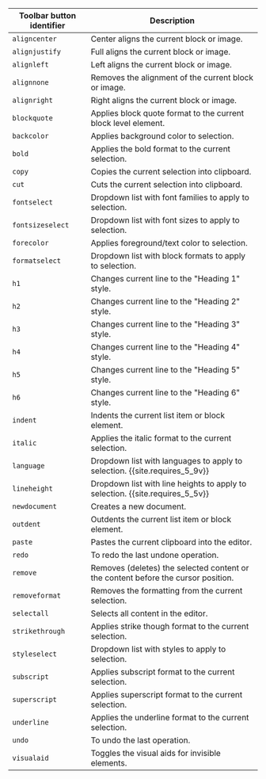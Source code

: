 | Toolbar button identifier | Description                                                                       |
|---------------------------|-----------------------------------------------------------------------------------|
| `aligncenter`             | Center aligns the current block or image.                                         |
| `alignjustify`            | Full aligns the current block or image.                                           |
| `alignleft`               | Left aligns the current block or image.                                           |
| `alignnone`               | Removes the alignment of the current block or image.                              |
| `alignright`              | Right aligns the current block or image.                                          |
| `blockquote`              | Applies block quote format to the current block level element.                    |
| `backcolor`               | Applies background color to selection.                                            |
| `bold`                    | Applies the bold format to the current selection.                                 |
| `copy`                    | Copies the current selection into clipboard.                                      |
| `cut`                     | Cuts the current selection into clipboard.                                        |
| `fontselect`              | Dropdown list with font families to apply to selection.                           |
| `fontsizeselect`          | Dropdown list with font sizes to apply to selection.                              |
| `forecolor`               | Applies foreground/text color to selection.                                       |
| `formatselect`            | Dropdown list with block formats to apply to selection.                           |
| `h1`                      | Changes current line to the "Heading 1" style.                                    |
| `h2`                      | Changes current line to the "Heading 2" style.                                    |
| `h3`                      | Changes current line to the "Heading 3" style.                                    |
| `h4`                      | Changes current line to the "Heading 4" style.                                    |
| `h5`                      | Changes current line to the "Heading 5" style.                                    |
| `h6`                      | Changes current line to the "Heading 6" style.                                    |
| `indent`                  | Indents the current list item or block element.                                   |
| `italic`                  | Applies the italic format to the current selection.                               |
| `language`                | Dropdown list with languages to apply to selection. {{site.requires_5_9v}}        | 
| `lineheight`              | Dropdown list with line heights to apply to selection. {{site.requires_5_5v}}     |
| `newdocument`             | Creates a new document.                                                           |
| `outdent`                 | Outdents the current list item or block element.                                  |
| `paste`                   | Pastes the current clipboard into the editor.                                     |
| `redo`                    | To redo the last undone operation.                                                |
| `remove`                  | Removes (deletes) the selected content or the content before the cursor position. |
| `removeformat`            | Removes the formatting from the current selection.                                |
| `selectall`               | Selects all content in the editor.                                                |
| `strikethrough`           | Applies strike though format to the current selection.                            |
| `styleselect`             | Dropdown list with styles to apply to selection.                                  |
| `subscript`               | Applies subscript format to the current selection.                                |
| `superscript`             | Applies superscript format to the current selection.                              |
| `underline`               | Applies the underline format to the current selection.                            |
| `undo`                    | To undo the last operation.                                                       |
| `visualaid`               | Toggles the visual aids for invisible elements.                                   |